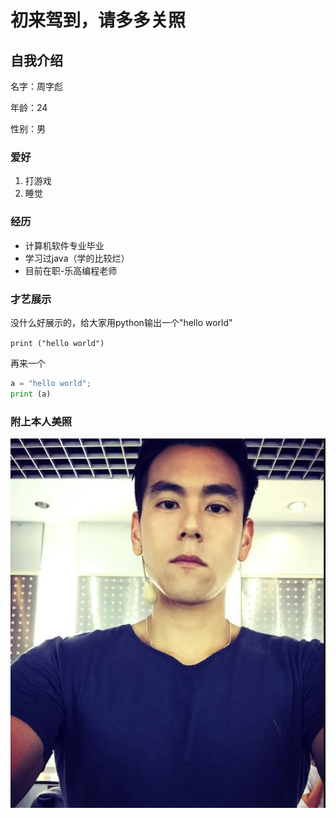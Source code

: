 # 初来驾到，请多多关照

## 自我介绍

名字：周字彪

年龄：24

性别：男

### 爱好

1. 打游戏
2. 睡觉

### 经历

* 计算机软件专业毕业
* 学习过java（学的比较烂）
* 目前在职-乐高编程老师

### 才艺展示

没什么好展示的，给大家用python输出一个"hello world"

`print ("hello world")`

再来一个

```python
a = "hello world";
print (a)
```

### 附上本人美照

![美照](1.jpg)

